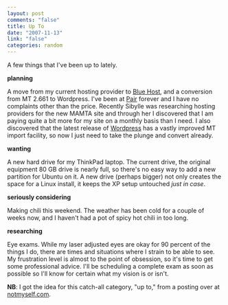 ```yaml
--- 
layout: post
comments: "false"
title: Up To
date: "2007-11-13"
link: "false"
categories: random
---
```

A few things that I've been up to lately.

<strong>planning</strong>

A move from my current hosting provider to <a href="http://bluehost.com" title="Blue Host">Blue Host</a>, and a conversion from MT 2.661 to Wordpress.  I've been at <a href="http://pair.com" title="Pair Networks">Pair</a> forever and I have no complaints other than the price.  Recently Sibylle was researching hosting providers for the new MAMTA site and through her I discovered that I am paying quite a bit more for my site on a monthly basis than I need.  I also discovered that the latest release of <a href="http://wordpress.org" title="Wordpress">Wordpress</a> has a vastly improved MT import facility, so now I just need to take the plunge and convert already.

<strong>wanting</strong>

A new hard drive for my ThinkPad laptop.  The current drive, the original equipment 80 GB drive is nearly full, so there's no easy way to add a new partition for Ubuntu on it.  A new drive (perhaps bigger) not only creates the space for a Linux install, it keeps the XP setup untouched <em>just in case</em>.

<strong>seriously considering</strong>

Making chili this weekend.  The weather has been cold for a couple of weeks now, and I haven't had a pot of spicy hot chili in too long.

<strong>researching</strong>

Eye exams.  While my laser adjusted eyes are okay for 90 percent of the things I do, there are times and situations where I strain to be able to see.  My frustration level is almost to the point of obsession, so it's time to get some professional advice.  I'll be scheduling a complete exam as soon as possible so I'll know for certain what my vision is or isn't.

<strong>NB</strong>: I got the idea for this catch-all category, "up to," from a posting over at <a href="http://notmyself.com" title="Not Myself">notmyself.com</a>.
